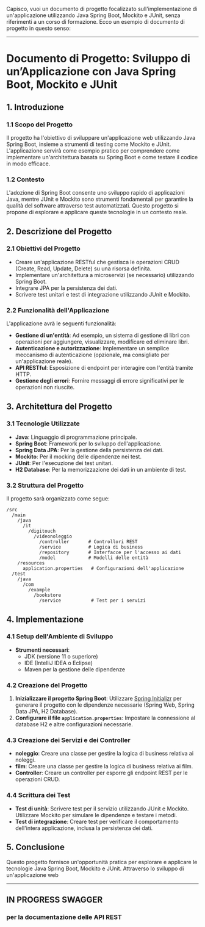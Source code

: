 Capisco, vuoi un documento di progetto focalizzato sull'implementazione di un'applicazione utilizzando Java Spring Boot, Mockito e JUnit, senza riferimenti a un corso di formazione. Ecco un esempio di documento di progetto in questo senso:

---

# Documento di Progetto: Sviluppo di un’Applicazione con Java Spring Boot, Mockito e JUnit

## 1. Introduzione

### 1.1 Scopo del Progetto
Il progetto ha l'obiettivo di sviluppare un'applicazione web utilizzando Java Spring Boot, insieme a strumenti di testing come Mockito e JUnit. L'applicazione servirà come esempio pratico per comprendere come implementare un'architettura basata su Spring Boot e come testare il codice in modo efficace.

### 1.2 Contesto
L'adozione di Spring Boot consente uno sviluppo rapido di applicazioni Java, mentre JUnit e Mockito sono strumenti fondamentali per garantire la qualità del software attraverso test automatizzati. Questo progetto si propone di esplorare e applicare queste tecnologie in un contesto reale.

## 2. Descrizione del Progetto

### 2.1 Obiettivi del Progetto
- Creare un'applicazione RESTful che gestisca le operazioni CRUD (Create, Read, Update, Delete) su una risorsa definita.
- Implementare un'architettura a microservizi (se necessario) utilizzando Spring Boot.
- Integrare JPA per la persistenza dei dati.
- Scrivere test unitari e test di integrazione utilizzando JUnit e Mockito.

### 2.2 Funzionalità dell'Applicazione
L'applicazione avrà le seguenti funzionalità:
- **Gestione di un'entità**: Ad esempio, un sistema di gestione di libri con operazioni per aggiungere, visualizzare, modificare ed eliminare libri.
- **Autenticazione e autorizzazione**: Implementare un semplice meccanismo di autenticazione (opzionale, ma consigliato per un'applicazione reale).
- **API RESTful**: Esposizione di endpoint per interagire con l'entità tramite HTTP.
- **Gestione degli errori**: Fornire messaggi di errore significativi per le operazioni non riuscite.

## 3. Architettura del Progetto

### 3.1 Tecnologie Utilizzate
- **Java**: Linguaggio di programmazione principale.
- **Spring Boot**: Framework per lo sviluppo dell'applicazione.
- **Spring Data JPA**: Per la gestione della persistenza dei dati.
- **Mockito**: Per il mocking delle dipendenze nei test.
- **JUnit**: Per l'esecuzione dei test unitari.
- **H2 Database**: Per la memorizzazione dei dati in un ambiente di test.

### 3.2 Struttura del Progetto
Il progetto sarà organizzato come segue:
```
/src
  /main
    /java
      /it
        /digitouch
          /videonoleggio
            /controller       # Controllori REST
            /service          # Logica di business
            /repository       # Interfacce per l'accesso ai dati
            /model            # Modelli delle entità
    /resources
      application.properties   # Configurazioni dell'applicazione
  /test
    /java
      /com
        /example
          /bookstore
            /service           # Test per i servizi
```

## 4. Implementazione

### 4.1 Setup dell'Ambiente di Sviluppo
- **Strumenti necessari**: 
  - JDK (versione 11 o superiore)
  - IDE (IntelliJ IDEA o Eclipse)
  - Maven per la gestione delle dipendenze

### 4.2 Creazione del Progetto
1. **Inizializzare il progetto Spring Boot**: Utilizzare [Spring Initializr](https://start.spring.io/) per generare il progetto con le dipendenze necessarie (Spring Web, Spring Data JPA, H2 Database).
2. **Configurare il file `application.properties`**: Impostare la connessione al database H2 e altre configurazioni necessarie.

### 4.3 Creazione dei Servizi e dei Controller
- **noleggio**: Creare una classe per gestire la logica di business relativa ai noleggi.
- **film**: Creare una classe per gestire la logica di business relativa ai film.
- **Controller**: Creare un controller per esporre gli endpoint REST per le operazioni CRUD.

### 4.4 Scrittura dei Test
- **Test di unità**: Scrivere test per il servizio utilizzando JUnit e Mockito. Utilizzare Mockito per simulare le dipendenze e testare i metodi.
- **Test di integrazione**: Creare test per verificare il comportamento dell'intera applicazione, inclusa la persistenza dei dati.

## 5. Conclusione
Questo progetto fornisce un'opportunità pratica per esplorare e applicare le tecnologie Java Spring Boot, Mockito e JUnit. Attraverso lo sviluppo di un'applicazione web

---

## IN PROGRESS SWAGGER
### per la documentazione delle API REST
